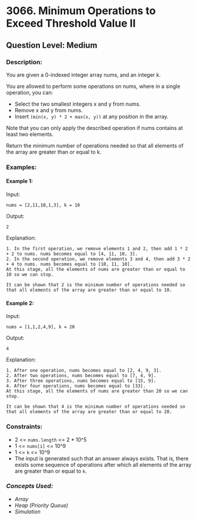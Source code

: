 # 3066. Minimum Operations to Exceed Threshold Value II
## Question Level: Medium
### Description:
You are given a 0-indexed integer array nums, and an integer k.

You are allowed to perform some operations on nums, where in a single operation, you can:

- Select the two smallest integers x and y from nums.
- Remove x and y from nums.
- Insert `(min(x, y) * 2 + max(x, y))` at any position in the array.

Note that you can only apply the described operation if nums contains at least two elements.

Return the minimum number of operations needed so that all elements of the array are greater than or equal to k.

### Examples:
#### Example 1:

Input: 
```
nums = [2,11,10,1,3], k = 10
```
Output:
```
2
```

Explanation:
```
1. In the first operation, we remove elements 1 and 2, then add 1 * 2 + 2 to nums. nums becomes equal to [4, 11, 10, 3].
2. In the second operation, we remove elements 3 and 4, then add 3 * 2 + 4 to nums. nums becomes equal to [10, 11, 10].
At this stage, all the elements of nums are greater than or equal to 10 so we can stop. 

It can be shown that 2 is the minimum number of operations needed so that all elements of the array are greater than or equal to 10.
```
#### Example 2:

Input:
```
nums = [1,1,2,4,9], k = 20
```

Output: 
```
4
```

Explanation:
```
1. After one operation, nums becomes equal to [2, 4, 9, 3]. 
2. After two operations, nums becomes equal to [7, 4, 9]. 
3. After three operations, nums becomes equal to [15, 9]. 
4. After four operations, nums becomes equal to [33].
At this stage, all the elements of nums are greater than 20 so we can stop. 

It can be shown that 4 is the minimum number of operations needed so that all elements of the array are greater than or equal to 20.
```
### Constraints:

- 2 <= `nums.length` <= 2 * 10^5
- 1 <= `nums[i]` <= 10^9
- 1 <= `k` <= 10^9
- The input is generated such that an answer always exists. That is, there exists some sequence of operations after which all elements of the array are greater than or equal to `k`.


### <i>Concepts Used:
- Array
- Heap (Priority Queue)
- Simulation </i>